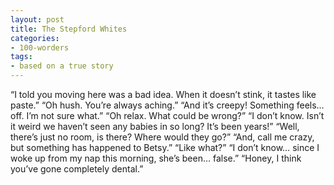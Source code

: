 ```yaml
---
layout: post
title: The Stepford Whites
categories:
- 100-worders
tags:
- based on a true story
---
```

“I told you moving here was a bad idea. When it doesn’t stink, it tastes like paste.”
“Oh hush. You’re always aching.”
“And it’s creepy! Something feels… off. I’m not sure what.”
“Oh relax. What could be wrong?”
“I don’t know. Isn’t it weird we haven’t seen any babies in so long? It’s been years!”
“Well, there’s just no room, is there? Where would they go?”
“And, call me crazy, but something has happened to Betsy.”
“Like what?”
“I don’t know… since I woke up from my nap this morning, she’s been… false.”
“Honey, I think you’ve gone completely dental.”

